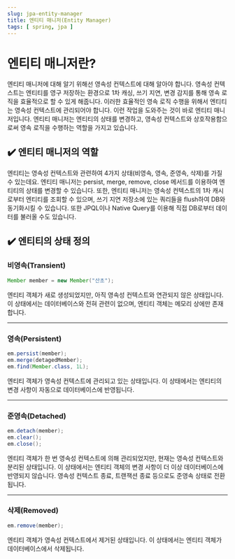 ```yaml
---
slug: jpa-entity-manager
title: 엔티티 매니저(Entity Manager)
tags: [ spring, jpa ]
---
```


# 엔티티 매니저란?
엔티티 매니저에 대해 알기 위해선 영속성 컨텍스트에 대해 알아야 합니다.
영속성 컨텍스트는 엔티티를 영구 저장하는 환경으로 1차 캐싱, 쓰기 지연, 변경 감지를 통해 영속 로직을 효율적으로 할 수 있게 해줍니다.
이러한 효율적인 영속 로직 수행을 위해서 엔티티는 영속성 컨텍스트에 관리되어야 합니다. 이런 작업을 도와주는 것이 바로 엔티티 매니저입니다.
엔티티 매니저는 엔티티의 상태를 변경하고, 영속성 컨텍스트와 상호작용함으로써 영속 로직을 수행하는 역할을 가지고 있습니다.

## ✔️ 엔티티 매니저의 역할
엔티티는 영속성 컨텍스트와 관련하여 4가지 상태(비영속, 영속, 준영속, 삭제)를 가질 수 있는데요.
엔티티 매니저는 persist, merge, remove, close 메서드를 이용하여 엔티티의 상태를 변경할 수 있습니다.
또한, 엔티티 매니저는 영속성 컨텍스트의 1차 캐시로부터 엔티티를 조회할 수 있으며, 쓰기 지연 저장소에 있는 쿼리들을 flush하여 DB와 동기화시킬 수 있습니다.
또한 JPQL이나 Native Query를 이용해 직접 DB로부터 데이터를 불러올 수도 있습니다.

## ✔️ 엔티티의 상태 정의

### 비영속(Transient)
```java
Member member = new Member("산초");
```
엔티티 객체가 새로 생성되었지만, 아직 영속성 컨텍스트와 연관되지 않은 상태입니다. 이 상태에서는 데이터베이스와 전혀 관련이 없으며, 엔티티 객체는 메모리 상에만 존재합니다.

---

### 영속(Persistent)
```java
em.persist(member);
em.merge(detagedMember);
em.find(Member.class, 1L);
```
엔티티 객체가 영속성 컨텍스트에 관리되고 있는 상태입니다. 이 상태에서는 엔티티의 변경 사항이 자동으로 데이터베이스에 반영됩니다.

---

### 준영속(Detached)
```java
em.detach(member);
em.clear();
em.close();
```
엔티티 객체가 한 번 영속성 컨텍스트에 의해 관리되었지만, 현재는 영속성 컨텍스트와 분리된 상태입니다. 이 상태에서는 엔티티 객체의 변경 사항이 더 이상 데이터베이스에 반영되지
않습니다. 영속성 컨텍스트 종료, 트랜잭션 종료 등으로도 준영속 상태로 전환됩니다.

---

### 삭제(Removed)
```java
em.remove(member);
```
엔티티 객체가 영속성 컨텍스트에서 제거된 상태입니다. 이 상태에서는 엔티티 객체가 데이터베이스에서 삭제됩니다.